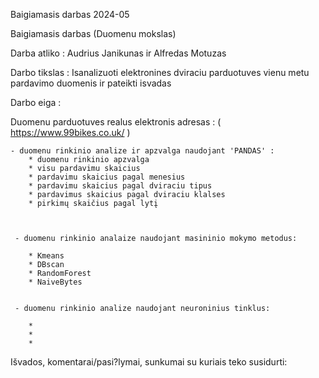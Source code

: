 Baigiamasis darbas 2024-05


Baigiamasis darbas (Duomenu mokslas)

Darba atliko : Audrius Janikunas ir Alfredas Motuzas

Darbo tikslas : Isanalizuoti elektronines dviraciu parduotuves vienu metu pardavimo duomenis ir pateikti isvadas

Darbo eiga :

Duomenu parduotuves realus elektronis adresas : ( https://www.99bikes.co.uk/ )

    - duomenu rinkinio analize ir apzvalga naudojant 'PANDAS' :
        * duomenu rinkinio apzvalga
        * visu pardavimu skaicius
        * pardavimu skaicius pagal menesius
        * pardavimu skaicius pagal dviraciu tipus
        * pardavimus skaicius pagal dviraciu klalses
        * pirkimų skaičius pagal lytį



     - duomenu rinkinio analaize naudojant masininio mokymo metodus:

        * Kmeans
        * DBscan
        * RandomForest
        * NaiveBytes


     - duomenu rinkinio analize naudojant neuroninius tinklus:

        *
        *
        *


Išvados, komentarai/pasi?lymai, sunkumai su kuriais teko susidurti:

